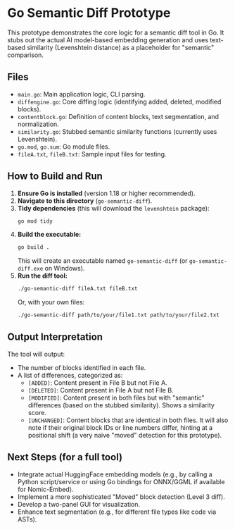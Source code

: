 # Go Semantic Diff Prototype

This prototype demonstrates the core logic for a semantic diff tool in Go.
It stubs out the actual AI model-based embedding generation and uses
text-based similarity (Levenshtein distance) as a placeholder for "semantic" comparison.

## Files

- `main.go`: Main application logic, CLI parsing.
- `diffengine.go`: Core diffing logic (identifying added, deleted, modified blocks).
- `contentblock.go`: Definition of content blocks, text segmentation, and normalization.
- `similarity.go`: Stubbed semantic similarity functions (currently uses Levenshtein).
- `go.mod`, `go.sum`: Go module files.
- `fileA.txt`, `fileB.txt`: Sample input files for testing.

## How to Build and Run

1.  **Ensure Go is installed** (version 1.18 or higher recommended).
2.  **Navigate to this directory** (`go-semantic-diff`).
3.  **Tidy dependencies** (this will download the `levenshtein` package):
    ```bash
    go mod tidy
    ```
4.  **Build the executable:**
    ```bash
    go build .
    ```
    This will create an executable named `go-semantic-diff` (or `go-semantic-diff.exe` on Windows).
5.  **Run the diff tool:**
    ```bash
    ./go-semantic-diff fileA.txt fileB.txt
    ```
    Or, with your own files:
    ```bash
    ./go-semantic-diff path/to/your/file1.txt path/to/your/file2.txt
    ```

## Output Interpretation

The tool will output:
- The number of blocks identified in each file.
- A list of differences, categorized as:
  - `[ADDED]`: Content present in File B but not File A.
  - `[DELETED]`: Content present in File A but not File B.
  - `[MODIFIED]`: Content present in both files but with "semantic" differences (based on the stubbed similarity). Shows a similarity score.
  - `[UNCHANGED]`: Content blocks that are identical in both files. It will also note if their original block IDs or line numbers differ, hinting at a positional shift (a very naive "moved" detection for this prototype).

## Next Steps (for a full tool)

- Integrate actual HuggingFace embedding models (e.g., by calling a Python script/service or using Go bindings for ONNX/GGML if available for Nomic-Embed).
- Implement a more sophisticated "Moved" block detection (Level 3 diff).
- Develop a two-panel GUI for visualization.
- Enhance text segmentation (e.g., for different file types like code via ASTs).

